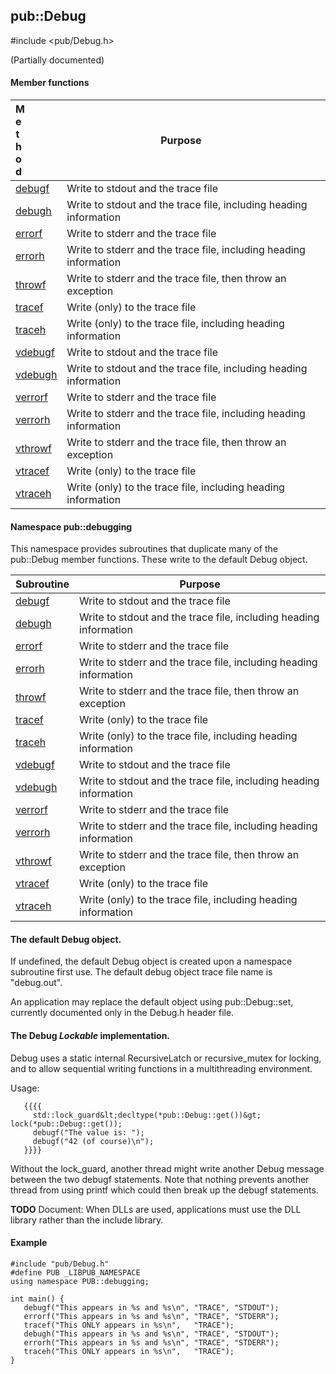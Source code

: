<!-- -------------------------------------------------------------------------
//
//       Copyright (c) 2023 Frank Eskesen.
//
//       This file is free content, distributed under the MIT license.
//       (See accompanying file LICENSE.MIT or the original contained
//       within https://opensource.org/licenses/MIT)
//
//----------------------------------------------------------------------------
//
// Title-
//       ~/src/doc/cpp/Debug.md
//
// Purpose-
//       Debug.h reference manual
//
// Last change date-
//       2023/07/16
//
-------------------------------------------------------------------------- -->
## pub::Debug
\#include &lt;pub/Debug.h&gt;

(Partially documented)

#### Member functions

| <div style="width:10%">Method</div> | <div style="width:90%">Purpose<div> |
|--------|---------|
| [debugf](./pub_debug.md) | Write to stdout and the trace file |
| [debugh](./pub_debug.md) | Write to stdout and the trace file, including heading information |
| [errorf](./pub_debug.md) | Write to stderr and the trace file |
| [errorh](./pub_debug.md) | Write to stderr and the trace file, including heading information |
| [throwf](./pub-throwf.md) | Write to stderr and the trace file, then throw an exception |
| [tracef](./pub_debug.md) | Write (only) to the trace file |
| [traceh](./pub_debug.md) | Write (only) to the trace file, including heading information |
| [vdebugf](./pub_debug.md) | Write to stdout and the trace file |
| [vdebugh](./pub_debug.md) | Write to stdout and the trace file, including heading information |
| [verrorf](./pub_debug.md) | Write to stderr and the trace file |
| [verrorh](./pub_debug.md) | Write to stderr and the trace file, including heading information |
| [vthrowf](./pub-throwf.md) | Write to stderr and the trace file, then throw an exception |
| [vtracef](./pub_debug.md) | Write (only) to the trace file |
| [vtraceh](./pub_debug.md) | Write (only) to the trace file, including heading information |

#### Namespace pub::debugging
This namespace provides subroutines that duplicate many of the pub::Debug
member functions.
These write to the default Debug object.

| Subroutine | Purpose |
|------------|---------|
| [debugf](./pub_debug.md) | Write to stdout and the trace file |
| [debugh](./pub_debug.md) | Write to stdout and the trace file, including heading information |
| [errorf](./pub_debug.md) | Write to stderr and the trace file |
| [errorh](./pub_debug.md) | Write to stderr and the trace file, including heading information |
| [throwf](./pub-throwf.md) | Write to stderr and the trace file, then throw an exception |
| [tracef](./pub_debug.md) | Write (only) to the trace file |
| [traceh](./pub_debug.md) | Write (only) to the trace file, including heading information |
| [vdebugf](./pub_debug.md) | Write to stdout and the trace file |
| [vdebugh](./pub_debug.md) | Write to stdout and the trace file, including heading information |
| [verrorf](./pub_debug.md) | Write to stderr and the trace file |
| [verrorh](./pub_debug.md) | Write to stderr and the trace file, including heading information |
| [vthrowf](./pub-throwf.md) | Write to stderr and the trace file, then throw an exception |
| [vtracef](./pub_debug.md) | Write (only) to the trace file |
| [vtraceh](./pub_debug.md) | Write (only) to the trace file, including heading information |

#### The default Debug object.
If undefined, the default Debug object is created upon a namespace subroutine
first use. The default debug object trace file name is "debug.out".

An application may replace the default object using pub::Debug::set, currently
documented only in the Debug.h header file.

#### The Debug *Lockable* implementation.

Debug uses a static internal RecursiveLatch or recursive_mutex for locking,
and to allow sequential writing functions in a multithreading environment.

Usage:
```
   {{{{
     std::lock_guard&lt;decltype(*pub::Debug::get())&gt; lock(*pub::Debug::get());
     debugf("The value is: ");
     debugf("42 (of course)\n");
   }}}}
```

Without the lock_guard, another thread might write another Debug message
between the two debugf statements.
Note that nothing prevents another thread from using printf which could then
break up the debugf statements.

__TODO__ Document: When DLLs are used, applications must use the DLL library
rather than the include library.

#### Example
```
#include "pub/Debug.h"
#define PUB _LIBPUB_NAMESPACE
using namespace PUB::debugging;

int main() {
   debugf("This appears in %s and %s\n", "TRACE", "STDOUT");
   errorf("This appears in %s and %s\n", "TRACE", "STDERR");
   tracef("This ONLY appears in %s\n",   "TRACE");
   debugh("This appears in %s and %s\n", "TRACE", "STDOUT");
   errorh("This appears in %s and %s\n", "TRACE", "STDERR");
   traceh("This ONLY appears in %s\n",   "TRACE");
}
```
